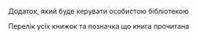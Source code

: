 Додаток, який буде керувати особистою бібліотекою

Перелік усіх книжок та позначка що книга прочитана
